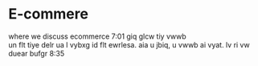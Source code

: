 # E-commere
where we discuss ecommerce
7:01 giq glcw tiy vwwb <br>
un flt
tiye delr ua l vybxg id flt ewrlesa.
aia u jbiq, u vwwb ai vyat. lv ri vw duear bufgr 8:35
